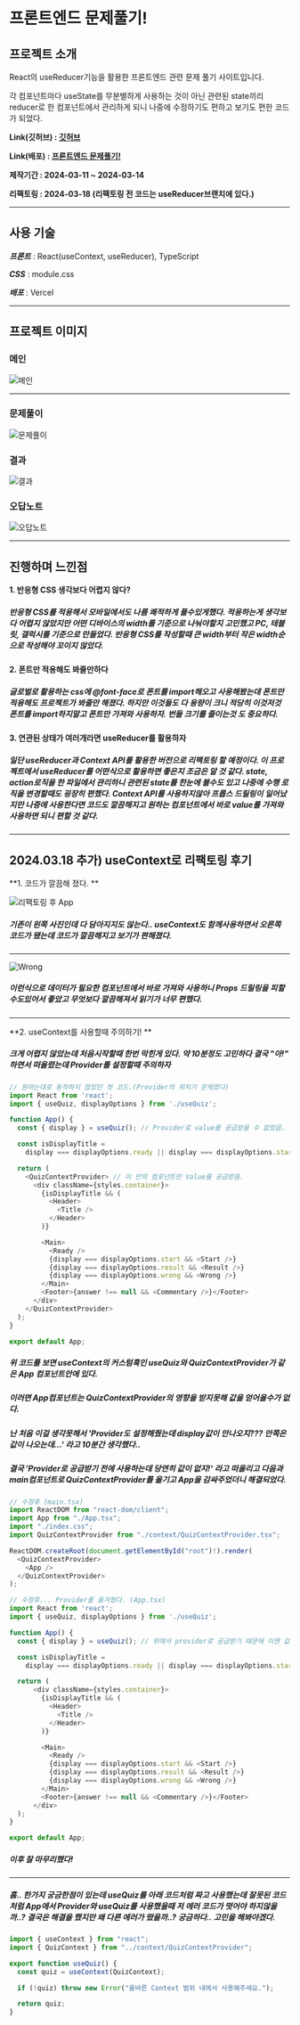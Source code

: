 
# 프론트엔드 문제풀기!

## 프로젝트 소개
React의 useReducer기능을 활용한 프론트엔드 관련 문제 풀기 사이트입니다.

각 컴포넌트마다 useState를 무분별하게 사용하는 것이 아닌 관련된 state끼리 reducer로 한 컴포넌트에서 관리하게 되니 나중에 수정하기도 편하고 보기도 편한 코드가 되었다.


**Link(깃허브) : [깃허브](https://github.com/Winter100/React-Quiz)**

**Link(배포) : [프론트엔드 문제풀기!](https://quiz-jch9q9rvw-winter100.vercel.app/)**

**제작기간 : 2024-03-11 ~ 2024-03-14**

**리팩토링 : 2024-03-18 (리팩토링 전 코드는 useReducer브랜치에 있다.)** 
<hr>

## 사용 기술
***프론트*** : React(useContext, useReducer), TypeScript

***CSS*** : module.css

***배포*** : Vercel

<hr>

## 프로젝트 이미지
### 메인
![메인](https://velog.velcdn.com/images/winter109/post/060ce882-8d4a-4c63-bcb2-a136982930e1/image.png)

<hr>

### 문제풀이
![문제풀이](https://velog.velcdn.com/images/winter109/post/18023cf7-01d8-42e7-947f-34e506d154db/image.png)


### 결과
![결과](https://velog.velcdn.com/images/winter109/post/f7428e76-f9de-4d3d-ba8d-df7fc9e1b3fd/image.png)

### 오답노트
![오답노트](https://velog.velcdn.com/images/winter109/post/19fafd98-8db2-464d-be85-254712dda911/image.png)

<hr>

## 진행하며 느낀점

**1. 반응형 CSS 생각보다 어렵지 않다?**
##### 반응형 CSS를 적용해서 모바일에서도 나름 쾌적하게 풀수있게했다. 적용하는게 생각보다 어렵지 않았지만 어떤 디바이스의 width를 기준으로 나눠야할지 고민했고 PC, 테블릿, 갤럭시를 기준으로 만들었다. 반응형 CSS를 작성할때 큰 width부터 작은 width순으로 작성해야 꼬이지 않았다.

**2. 폰트만 적용해도 봐줄만하다**
##### 글로벌로 활용하는 css에 @font-face로 폰트를 import해오고 사용해봤는데 폰트만 적용해도 프로젝트가 봐줄만 해졌다. 하지만 이것들도 다 용량이 크니 적당히 이것저것 폰트를 import하지말고 폰트만 가져와 사용하자. 번들 크기를 줄이는것 도 중요하다.

**3. 연관된 상태가 여러개라면 useReducer를 활용하자**
##### 일단 useReducer과 Context API를 활용한 버전으로 리팩토링 할 예정이다. 이 프로젝트에서 useReducer를 어떤식으로 활용하면 좋은지 조금은 알 것 같다. state, action로직을 한 파일에서 관리하니 관련된 state를 한눈에 볼수도 있고 나중에 수행 로직을 변경할때도 굉장히 편했다. Context API를 사용하지않아 프롭스 드릴링이 일어났지만 나중에 사용한다면 코드도 깔끔해지고 원하는 컴포넌트에서 바로 value를 가져와 사용하면 되니 편할 것 같다.

<hr>

## 2024.03.18 추가) useContext로 리팩토링 후기

**1. 코드가 깔끔해 졌다. **

![리팩토링 후 App](https://velog.velcdn.com/images/winter109/post/18c0c3a7-2084-416b-90d3-10fb0c49531f/image.png)

##### 기존이 왼쪽 사진인데 다 담아지지도 않는다.. useContext도 함께사용하면서 오른쪽 코드가 됐는데 코드가 깔끔해지고 보기가 편해졌다.

<hr>

![Wrong](https://velog.velcdn.com/images/winter109/post/ad98f263-9778-4398-b1b2-d515273e369b/image.png)
##### 이런식으로 데이터가 필요한 컴포넌트에서 바로 가져와 사용하니 Props 드릴링을 피할수도있어서 좋았고 무엇보다 깔끔해져서 읽기가 너무 편했다.

<hr>

**2. useContext를 사용할때 주의하기! **
##### 크게 어렵지 않았는데 처음시작할때 한번 막힌게 있다. 약 10분정도 고민하다 결국 "아!" 하면서 떠올렸는데 Provider를 설정할때 주의하자


```js
// 원하는대로 동작하지 않았던 첫 코드.(Provider의 위치가 문제였다)
import React from 'react';
import { useQuiz, displayOptions } from './useQuiz';

function App() {
  const { display } = useQuiz(); // Provider로 value를 공급받을 수 없었음. 왜냐하면 App은 Provider로 감싸주지않았으니까

  const isDisplayTitle =
    display === displayOptions.ready || display === displayOptions.start;

  return (
    <QuizContextProvider> // 이 안의 컴포넌트만 Value를 공급받음.
      <div className={styles.container}>
        {isDisplayTitle && (
          <Header>
            <Title />
          </Header>
        )}

        <Main>
          <Ready />
          {display === displayOptions.start && <Start />}
          {display === displayOptions.result && <Result />}
          {display === displayOptions.wrong && <Wrong />}
        </Main>
        <Footer>{answer !== null && <Commentary />}</Footer>
      </div>
    </QuizContextProvider>
  );
}

export default App;
```
##### 위 코드를 보면 useContext의 커스텀훅인 useQuiz와 QuizContextProvider가 같은 App 컴포넌트안에 있다. 
##### 이러면 App컴포넌트는 QuizContextProvider의 영향을 받지못해 값을 얻어올수가 없다. 
##### 난 처음 이걸 생각못해서 'Provider도 설정해줬는데 display값이 안나오지??? 안쪽은 값이 나오는데...' 라고 10분간 생각했다.. 
##### 결국 'Provider로 공급받기 전에 사용하는데 당연히 값이 없지!' 라고 떠올리고 다음과 main컴포넌트로 QuizContextProvider를 옮기고 App을 감싸주었더니 해결되었다.

```js
// 수정후 (main.tsx)
import ReactDOM from "react-dom/client";
import App from "./App.tsx";
import "./index.css";
import QuizContextProvider from "./context/QuizContextProvider.tsx";

ReactDOM.createRoot(document.getElementById("root")!).render(
  <QuizContextProvider>
    <App />
  </QuizContextProvider>
);

// 수정후... Provider를 옮겨줬다. (App.tsx)
import React from 'react';
import { useQuiz, displayOptions } from './useQuiz';

function App() {
  const { display } = useQuiz(); // 위에서 provider로 공급받기 때문에 이젠 값이 잘 들어옴.

  const isDisplayTitle =
    display === displayOptions.ready || display === displayOptions.start;

  return (
      <div className={styles.container}>
        {isDisplayTitle && (
          <Header>
            <Title />
          </Header>
        )}

        <Main>
          <Ready />
          {display === displayOptions.start && <Start />}
          {display === displayOptions.result && <Result />}
          {display === displayOptions.wrong && <Wrong />}
        </Main>
        <Footer>{answer !== null && <Commentary />}</Footer>
      </div>
  );
}

export default App;
```

##### 이후 잘 마무리했다!

<hr>

##### 흠.. 한가지 궁금한점이 있는데 useQuiz를 아래 코드처럼 짜고 사용했는데 잘못된 코드처럼 App에서 Provider와 useQuiz를 사용했을때 저 에러 코드가 떳어야 하지않을까..? 결국은 해결을 했지만 왜 다른 에러가 떴을까..? 궁금하다.. 고민을 해봐야겠다.

```js
import { useContext } from "react";
import { QuizContext } from "../context/QuizContextProvider";

export function useQuiz() {
  const quiz = useContext(QuizContext);

  if (!quiz) throw new Error("올바른 Context 범위 내에서 사용해주세요.");

  return quiz;
}
```
